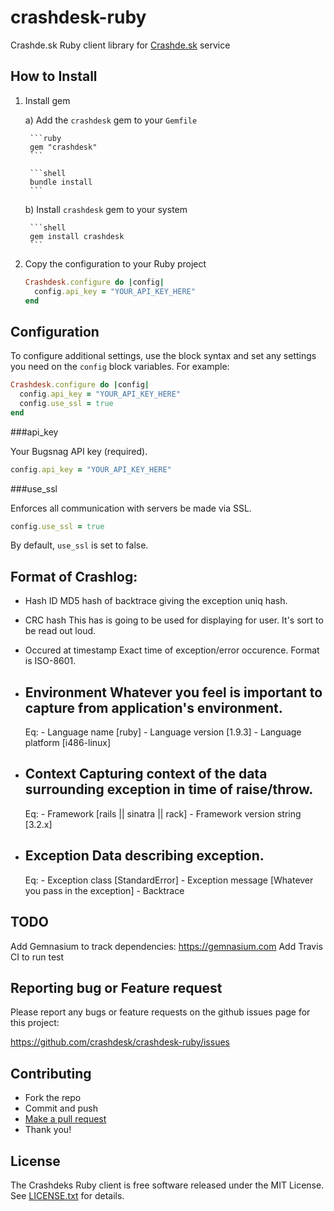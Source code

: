 crashdesk-ruby
==============

Crashde.sk Ruby client library for [Crashde.sk](http://crashde.sk) service


How to Install
--------------

1. Install gem 
  
    a) Add the `crashdesk` gem to your `Gemfile`

        ```ruby
        gem "crashdesk"
        ```

        ```shell
        bundle install
        ```

    b) Install `crashdesk` gem to your system

        ```shell
        gem install crashdesk
        ```

3.  Copy the configuration to your Ruby project

    ```ruby
    Crashdesk.configure do |config|
      config.api_key = "YOUR_API_KEY_HERE"
    end
    ```

Configuration
-------------

To configure additional settings, use the block syntax and set any
settings you need on the `config` block variables. For example:

```ruby
Crashdesk.configure do |config|
  config.api_key = "YOUR_API_KEY_HERE"
  config.use_ssl = true
end
```

###api_key

Your Bugsnag API key (required).

```ruby
config.api_key = "YOUR_API_KEY_HERE"
```

###use_ssl

Enforces all communication with servers be made via SSL.

```ruby
config.use_ssl = true
```

By default, `use_ssl` is set to false.

Format of Crashlog:
-------------------

- Hash ID
  MD5 hash of backtrace giving the exception uniq hash.

- CRC hash
  This has is going to be used for displaying for user. It's sort to be read out loud.

- Occured at timestamp
  Exact time of exception/error occurence. Format is ISO-8601.

- Environment
  Whatever you feel is important to capture from application's environment.
  ---
    Eq:
      - Language name [ruby]
      - Language version [1.9.3]
      - Language platform [i486-linux]

- Context
  Capturing context of the data surrounding exception in time of raise/throw.
  ---
    Eq:
      - Framework [rails || sinatra || rack]
      - Framework version string [3.2.x]

- Exception
  Data describing exception.
  ---
    Eq:
      - Exception class [StandardError]
      - Exception message [Whatever you pass in the exception]
      - Backtrace

TODO
----
Add Gemnasium to track dependencies: https://gemnasium.com
Add Travis CI to run test

Reporting bug or Feature request
--------------------------------

Please report any bugs or feature requests on the github issues page for this
project:

<https://github.com/crashdesk/crashdesk-ruby/issues>


Contributing
------------

-   Fork the repo
-   Commit and push
-   [Make a pull request](https://help.github.com/articles/using-pull-requests)
-   Thank you!


License
-------

The Crashdeks Ruby client is free software released under the MIT License. 
See [LICENSE.txt](https://github.com/crashdesk/crashdesk-ruby/blob/master/MIT_LICENSE) for details.

